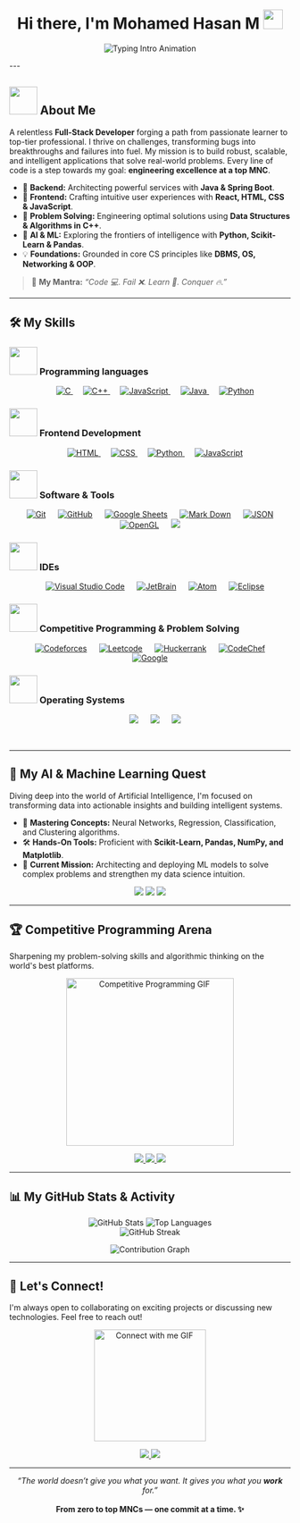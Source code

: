 <h1 align="center">Hi there, I'm Mohamed Hasan M <img src="https://media.giphy.com/media/hvRJCLFzcasrR4ia7z/giphy.gif" width="35"></h1>

<p align="center">
  <img src="https://readme-typing-svg.herokuapp.com?font=Fira+Code&duration=3000&pause=1000&color=00BFFF&center=true&vCenter=true&width=550&lines=Full+Stack+Developer;Java+%26+Spring+Boot+Architect;AI+%7C+ML+%7C+DSA+Enthusiast;Turning+Coffee+into+Code;Building+Tomorrow's+Tech+Today" alt="Typing Intro Animation" />
</p>
---

## <picture><img src = "https://github.com/7oSkaaa/7oSkaaa/blob/main/Images/about_me.gif?raw=true" width = 50px></picture> About Me

A relentless **Full-Stack Developer** forging a path from passionate learner to top-tier professional. I thrive on challenges, transforming bugs into breakthroughs and failures into fuel. My mission is to build robust, scalable, and intelligent applications that solve real-world problems. Every line of code is a step towards my goal: **engineering excellence at a top MNC**.

- 🔭 **Backend:** Architecting powerful services with **Java & Spring Boot**.
- 🎨 **Frontend:** Crafting intuitive user experiences with **React, HTML, CSS & JavaScript**.
- 🧠 **Problem Solving:** Engineering optimal solutions using **Data Structures & Algorithms in C++**.
- 🤖 **AI & ML:** Exploring the frontiers of intelligence with **Python, Scikit-Learn & Pandas**.
- 💡 **Foundations:** Grounded in core CS principles like **DBMS, OS, Networking & OOP**.

> 🚀 **My Mantra:** *“Code 💻. Fail ❌. Learn 🧠. Conquer 🔥.”*

---

## 🛠️ My Skills

### <picture> <img src = "https://github.com/7oSkaaa/7oSkaaa/blob/main/Images/Programming_Languages.gif?raw=true" width = 50px>  </picture> Programming languages

<p align="center"> 
  &emsp; 
  <a href="https://www.cprogramming.com/" target="_blank"> 
    <img alt="C" src="https://img.shields.io/badge/C%20-%232370ED.svg?style=plastic&logo=c&logoColor=white">
  </a> 
  &emsp;
  <a href="https://www.w3schools.com/cpp/" target="_blank"> 
    <img alt="C++" src="https://img.shields.io/badge/C++%20-%2300599C.svg?style=plastic&logo=c%2B%2B&logoColor=white">
  </a> 
  &emsp;
  <a href="https://developer.mozilla.org/en-US/docs/Web/JavaScript" target="_blank"> 
     <img alt="JavaScript" src="https://img.shields.io/badge/JavaScript%20-%23F7DF1E.svg?style=plastic&logo=javascript&logoColor=black">
   </a>
  &emsp;
  <a href="https://www.java.com" target="_blank"> 
    <img alt="Java" src="https://img.shields.io/badge/Java-%23007396.svg?style=plastic&logo=java&logoColor=white">
  </a>
  &emsp;
   <a href="https://www.python.org" target="_blank">
    <img alt="Python" src="https://img.shields.io/badge/Python%20-%2314354C.svg?style=plastic&logo=python&logoColor=white">
  </a>
</p>

### <picture> <img src = "https://github.com/7oSkaaa/7oSkaaa/blob/main/Images/Front_End.gif?raw=true" width = 50px>  </picture> Frontend Development
<p align="center"> 
  &emsp; 
  <a href="https://www.w3.org/html/" target="_blank"> 
   <img alt="HTML" src="https://img.shields.io/badge/HTML5%20-%23E34F26.svg?style=plastic&logo=html5&logoColor=white">
  </a>   
  &emsp;
  <a href="https://www.w3schools.com/css/" target="_blank">
    <img alt="CSS" src="https://img.shields.io/badge/CSS%20-%231572B6.svg?style=plastic&logo=css3&logoColor=white">
  </a> 
  &emsp;
  <a href="https://www.python.org" target="_blank">
    <img alt="Python" src="https://img.shields.io/badge/react-%2361DAFB.svg?style=plastic&logo=React&logoColor=black">
  </a>
  &emsp;
  <a href="https://developer.mozilla.org/en-US/docs/Web/JavaScript" target="_blank"> 
     <img alt="JavaScript" src="https://img.shields.io/badge/JavaScript%20-%23F7DF1E.svg?style=plastic&logo=javascript&logoColor=black">
   </a>
  
</p>

 ### <picture> <img src = "https://github.com/7oSkaaa/7oSkaaa/blob/main/Images/Software_Tools.gif?raw=true" width = 50px>  </picture> Software & Tools
 
<p align="center">
  &emsp;
    <a href="#"><img alt="Git" src="https://img.shields.io/badge/Git%20-%23F05033.svg?style=plastic&logo=git&logoColor=white"></a>
  &emsp;
    <a href="#"><img alt="GitHub" src="https://img.shields.io/badge/github-%23181717.svg?style=plastic&logo=github&logoColor=white"></a>
  &emsp;
    <a href="#"><img alt="Google Sheets" src="https://img.shields.io/badge/Google%20Sheets%20-%2334A853.svg?style=plastic&logo=google%20sheets&logoColor=white"></a>
  &emsp;
    <a href="#"><img alt="Mark Down" src="https://img.shields.io/badge/Markdown-000000?style=plastic&logo=markdown&logoColor=white"></a>
  &emsp;
    <a href="#"><img alt="JSON" img src="https://img.shields.io/badge/json-%23000000.svg?style=plastic&logo=json&logoColor=white"></a>
  &emsp;
    <a href="#"><img alt="OpenGL" src="https://img.shields.io/badge/opengl-%235586A4.svg?style=plastic&logo=opengl&logoColor=white"></a>
  &emsp;
    <a href="#"><img src="https://img.shields.io/badge/mysql-%234479A1.svg?&style=plastic&logo=mysql&logoColor=white"/></a>
</p>

 ### <picture> <img src = "https://github.com/7oSkaaa/7oSkaaa/blob/main/Images/IDEs.gif?raw=true" width = 50px>  </picture> IDEs
 
<p align="center">
  &emsp;
    <a href="#"><img alt="Visual Studio Code" src="https://img.shields.io/badge/Visual%20Studio%20Code-0078d7.svg?style=plastic&logo=visual-studio-code&logoColor=white"></a>
  &emsp;
    <a href="#"><img alt="JetBrain" src="https://img.shields.io/badge/jetbrains-%23000000.svg?style=plastic&logo=jetbrains&logoColor=white" /></a>
  &emsp;
    <a href="#"><img alt="Atom" src="https://img.shields.io/badge/atom-%2366595C.svg?&style=plastic&logo=atom&logoColor=white" /></a>
  &emsp;
    <a href="#"><img alt="Eclipse" src="https://img.shields.io/badge/eclipse%20ide-%232C2255.svg?&style=plastic&logo=eclipse%20ide&logoColor=white" /></a>
</p>

 ### <picture> <img src = "https://github.com/7oSkaaa/7oSkaaa/blob/main/Images/CP_PS.gif?raw=true" width = 50px>  </picture> Competitive Programming & Problem Solving
 
<p align="center">
  &emsp;
    <a href="#"><img alt = "Codeforces" src="https://img.shields.io/badge/codeforces%20-%231F8ACB.svg?style=plastic&logo=codeforces&logoColor=white" /></a>	
  &emsp;
    <a href="#"><img alt = "Leetcode" src="https://img.shields.io/badge/leetcode%20-%23FFA116.svg?style=plastic&logo=leetcode&logoColor=black" /></a>
  &emsp;
    <a href="#"><img alt = "Huckerrank" src="https://img.shields.io/badge/hackerrank-%232EC866.svg?style=plastic&logo=hackerrank&logoColor=white" /></a>
  &emsp;
    <a href="#"><img alt = "CodeChef" src="https://img.shields.io/badge/codechef-%235B4638.svg?style=plastic&logo=codechef&logoColor=white" /></a>
  &emsp;
    <a href="#"><img alt = "Google" src="https://img.shields.io/badge/google-%234285F4.svg?style=plastic&logo=google&logoColor=white" /></a>
</p>

 ### <picture> <img src = "https://github.com/7oSkaaa/7oSkaaa/blob/main/Images/OS.gif?raw=true" width = 50px>  </picture> Operating Systems
 
<p align="center">
  &emsp;
    <a href="#"><img src="https://img.shields.io/badge/Linux-FCC624?style=plastic&logo=linux&logoColor=black"></a>
  &emsp;
    <a href="#"><img src="https://img.shields.io/badge/Ubuntu-E95420?style=plastic&logo=ubuntu&logoColor=white"></a>
  &emsp;
    <a href="#"><img src="https://img.shields.io/badge/Windows-0078D6?style=plastic&logo=windows&logoColor=white"></a>
</p>

<br> 

---

## 🤖 My AI & Machine Learning Quest

Diving deep into the world of Artificial Intelligence, I'm focused on transforming data into actionable insights and building intelligent systems.

- 🧠 **Mastering Concepts:** Neural Networks, Regression, Classification, and Clustering algorithms.
- 🛠️ **Hands-On Tools:** Proficient with **Scikit-Learn, Pandas, NumPy, and Matplotlib**.
- 🚀 **Current Mission:** Architecting and deploying ML models to solve complex problems and strengthen my data science intuition.

<p align="center">
  <img src="https://img.shields.io/badge/AI%2FML-Enthusiast-blueviolet?style=for-the-badge&logo=tensorflow&logoColor=white"/>
  <img src="https://img.shields.io/badge/Deep%20Learning-In%20Progress-orange?style=for-the-badge&logo=pytorch&logoColor=white"/>
  <img src="https://img.shields.io/badge/Data%20Science-Explorer-brightgreen?style=for-the-badge&logo=anaconda&logoColor=white"/>
</p>

---

## 🏆 Competitive Programming Arena

Sharpening my problem-solving skills and algorithmic thinking on the world's best platforms.

<p align="center">
  <img src="https://media.giphy.com/media/LmNwrBhejkK9EFP504/giphy.gif" width="300px" alt="Competitive Programming GIF"/>
</p>

<p align="center">
  <a href="https://leetcode.com/u/mohamedhasan8403/">
    <img src="https://img.shields.io/badge/LeetCode-FFA116?style=for-the-badge&logo=leetcode&logoColor=black"/>
  </a>
  <a href="https://www.hackerrank.com/profile/hm0401234">
    <img src="https://img.shields.io/badge/HackerRank-2EC866?style=for-the-badge&logo=hackerrank&logoColor=white"/>
  </a>
  <a href="https://www.geeksforgeeks.org/user/mohamedhank84/">
    <img src="https://img.shields.io/badge/GeeksforGeeks-0F9D58?style=for-the-badge&logo=geeksforgeeks&logoColor=white"/>
  </a>
</p>

---

## 📊 My GitHub Stats & Activity

<p align="center">
  <img src="https://github-readme-stats.vercel.app/api?username=mohamedhasan-coder&show_icons=true&theme=tokyonight&count_private=true&hide_border=true" alt="GitHub Stats" />
  <img src="https://github-readme-stats.vercel.app/api/top-langs/?username=mohamedhasan-coder&layout=compact&theme=tokyonight&hide_border=true" alt="Top Languages"/>
  <br>
  <img src="https://github-readme-streak-stats.herokuapp.com?user=mohamedhasan-coder&theme=tokyonight&hide_border=true" alt="GitHub Streak"/>
</p>

<p align="center">
  <img src="https://github-readme-activity-graph.vercel.app/graph?username=mohamedhasan-coder&theme=react-dark&hide_border=true&bg_color=0D1117&line=00BFFF&point=FFFFFF&area=true&area_color=00BFFF" alt="Contribution Graph"/>
</p>

---

## 🤝 Let's Connect!

I'm always open to collaborating on exciting projects or discussing new technologies. Feel free to reach out!

<p align="center">
  <img src="https://media.giphy.com/media/kPtv3UIPrv363piokq/giphy.gif" width="200" alt="Connect with me GIF">
</p>

<p align="center">
  <a href="mailto:mohamedhasan8403@gmail.com">
    <img src="https://img.shields.io/badge/Gmail-D14836?style=for-the-badge&logo=gmail&logoColor=white"/>
  </a>
  <a href="https://linkedin.com/in/mohamedhasan8403">
    <img src="https://img.shields.io/badge/LinkedIn-0A66C2?style=for-the-badge&logo=linkedin&logoColor=white"/>
  </a>
</p>

---

<p align="center">
  <i>“The world doesn’t give you what you want. It gives you what you <b>work</b> for.”</i>
  <br><br>
  <b>From zero to top MNCs — one commit at a time. ✨</b>
</p>
